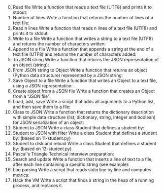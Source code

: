 0. Read file
Write a function that reads a text file (UTF8) and prints it to stdout:
1. Number of lines
Write a function that returns the number of lines of a text file:
2. Read n lines
Write a function that reads n lines of a text file (UTF8) and prints it to stdout:
3. Write to a file
Write a function that writes a string to a text file (UTF8) and returns the number of characters written:
4. Append to a file
Write a function that appends a string at the end of a text file (UTF8) and returns the number of characters added:
5. To JSON string
Write a function that returns the JSON representation of an object (string):
6. From JSON string to Object
Write a function that returns an object (Python data structure) represented by a JSON string:
7. Save Object to a file
Write a function that writes an Object to a text file, using a JSON representation:
8. Create object from a JSON file
Write a function that creates an Object from a “JSON file”:
9. Load, add, save
Write a script that adds all arguments to a Python list, and then save them to a file:
10. Class to JSON
Write a function that returns the dictionary description with simple data structure (list, dictionary, string, integer and boolean) for JSON serialization of an object:
11. Student to JSON
Write a class Student that defines a student by:
12. Student to JSON with filter
Write a class Student that defines a student by: (based on 11-student.py)
13. Student to disk and reload
Write a class Student that defines a student by: (based on 12-student.py)
14. Pascal's Triangle
Technical interview preparation:
15. Search and update
Write a function that inserts a line of text to a file, after each line containing a specific string (see example):
16. Log parsing
Write a script that reads stdin line by line and computes metrics:
17. Hack the VM
Write a script that finds a string in the heap of a running process, and replaces it.
